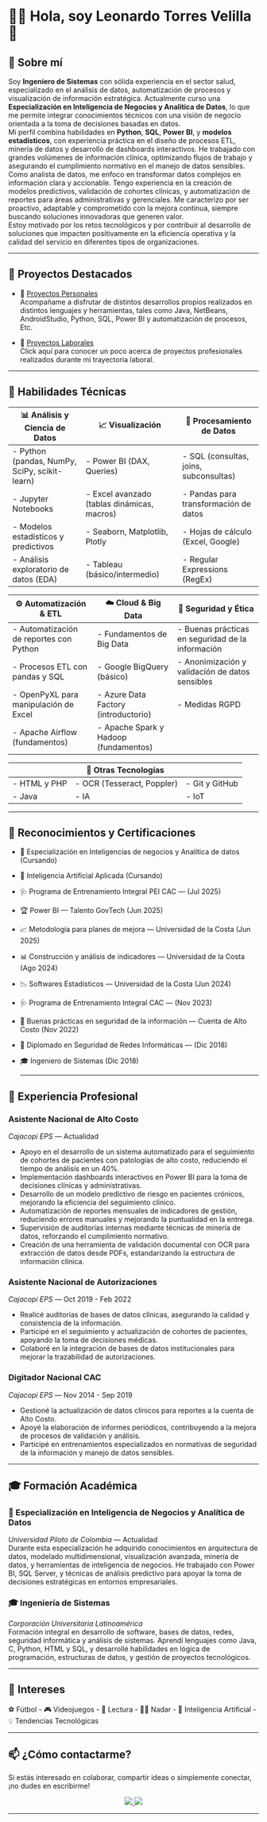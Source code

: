 # 👨‍💻 Hola, soy Leonardo Torres Velilla 👋

## 🎯 Sobre mí
Soy **Ingeniero de Sistemas** con sólida experiencia en el sector salud, especializado en el análisis de datos, automatización de procesos y visualización de información estratégica. Actualmente curso una **Especialización en Inteligencia de Negocios y Analítica de Datos**, lo que me permite integrar conocimientos técnicos con una visión de negocio orientada a la toma de decisiones basadas en datos.  
Mi perfil combina habilidades en **Python**, **SQL**, **Power BI**, y **modelos estadísticos**, con experiencia práctica en el diseño de procesos ETL, minería de datos y desarrollo de dashboards interactivos. He trabajado con grandes volúmenes de información clínica, optimizando flujos de trabajo y asegurando el cumplimiento normativo en el manejo de datos sensibles.  
Como analista de datos, me enfoco en transformar datos complejos en información clara y accionable. Tengo experiencia en la creación de modelos predictivos, validación de cohortes clínicas, y automatización de reportes para áreas administrativas y gerenciales. Me caracterizo por ser proactivo, adaptable y comprometido con la mejora continua, siempre buscando soluciones innovadoras que generen valor.  
Estoy motivado por los retos tecnológicos y por contribuir al desarrollo de soluciones que impacten positivamente en la eficiencia operativa y la calidad del servicio en diferentes tipos de organizaciones.

---

## 🚀 Proyectos Destacados

- 📂 [Proyectos Personales](https://github.com/LeonardoTorres04/Proyectos-Personales)  
  Acompañame a disfrutar de distintos desarrollos propios realizados en distintos lenguajes y herramientas, tales como Java, NetBeans, AndroidStudio, Python, SQL, Power BI y automatización de procesos, Etc.  

- 💼 [Proyectos Laborales](https://github.com/LeonardoTorres04/Proyectos-Laborales)  
  Click aquí para conocer un poco acerca de proyectos profesionales realizados durante mi trayectoria laboral. 

---

## 🧠 Habilidades Técnicas

| 📊 Análisis y Ciencia de Datos | 📈 Visualización | 🧹 Procesamiento de Datos |
|--------------------------------|------------------|---------------------------|
| - Python (pandas, NumPy, SciPy, scikit-learn) | - Power BI (DAX, Queries) | - SQL (consultas, joins, subconsultas) |
| - Jupyter Notebooks | - Excel avanzado (tablas dinámicas, macros) | - Pandas para transformación de datos |
| - Modelos estadísticos y predictivos | - Seaborn, Matplotlib, Plotly | - Hojas de cálculo (Excel, Google) |
| - Análisis exploratorio de datos (EDA) | - Tableau (básico/intermedio) | - Regular Expressions (RegEx) |

| ⚙️ Automatización & ETL | ☁️ Cloud & Big Data | 🔐 Seguridad y Ética |
|--------------------------|----------------------|-----------------------|
| - Automatización de reportes con Python | - Fundamentos de Big Data | - Buenas prácticas en seguridad de la información |
| - Procesos ETL con pandas y SQL | - Google BigQuery (básico) | - Anonimización y validación de datos sensibles |
| - OpenPyXL para manipulación de Excel | - Azure Data Factory (introductorio) | - Medidas RGPD |
| - Apache Airflow (fundamentos) | - Apache Spark y Hadoop (fundamentos) | |

<div align="center">
<table>
  <div align="center">
  <thead>
    <tr>
      <th colspan="3" align="center">🧰 Otras Tecnologías</th>
    </tr>
  </thead>
  <tbody>
    <tr>
      <td>- HTML y PHP</td>
      <td>- OCR (Tesseract, Poppler)</td>
      <td>- Git y GitHub</td>
    </tr>
    <tr>
      <td>- Java</td>
      <td>- IA</td>
      <td>- IoT</td>
    </tr>
  </tbody>
</table>
  </div>


---

## 🏅 Reconocimientos y Certificaciones
- 📘 Especialización en Inteligencias de negocios y Analítica de datos (Cursando)
- 🤖 Inteligencia Artificial Aplicada (Cursando)  
- 🩺 Programa de Entrenamiento Integral PEI CAC — (Jul 2025)  
- 🏆 Power BI — Talento GovTech (Jun 2025)  
- 📈 Metodología para planes de mejora — Universidad de la Costa (Jun 2025)  
- 📊 Construcción y análisis de indicadores — Universidad de la Costa (Ago 2024)  
- 📉 Softwares Estadísticos — Universidad de la Costa (Jun 2024)  
- 🩺 Programa de Entrenamiento Integral CAC — (Nov 2023)  
- 🔐 Buenas prácticas en seguridad de la información — Cuenta de Alto Costo (Nov 2022)  
- 🧠 Diplomado en Seguridad de Redes Informáticas — (Dic 2018)  
- 🎓 Ingeniero de Sistemas (Dic 2018)  

  ---

## 💼 Experiencia Profesional
### **Asistente Nacional de Alto Costo**  
*Cajacopi EPS* — Actualidad  
- Apoyo en el desarrollo de un sistema automatizado para el seguimiento de cohortes de pacientes con patologías de alto costo, reduciendo el tiempo de análisis en un 40%.  
- Implementación dashboards interactivos en Power BI para la toma de decisiones clínicas y administrativas.  
- Desarrollo de un modelo predictivo de riesgo en pacientes crónicos, mejorando la eficiencia del seguimiento clínico.  
- Automatización de reportes mensuales de indicadores de gestión, reduciendo errores manuales y mejorando la puntualidad en la entrega.  
- Supervisión de auditorías internas mediante técnicas de minería de datos, reforzando el cumplimiento normativo.  
- Creación de una herramienta de validación documental con OCR para extracción de datos desde PDFs, estandarizando la estructura de información clínica.

### **Asistente Nacional de Autorizaciones**  
*Cajacopi EPS* — Oct 2019 - Feb 2022  
- Realicé auditorías de bases de datos clínicas, asegurando la calidad y consistencia de la información.  
- Participé en el seguimiento y actualización de cohortes de pacientes, apoyando la toma de decisiones médicas.  
- Colaboré en la integración de bases de datos institucionales para mejorar la trazabilidad de autorizaciones.

### **Digitador Nacional CAC**  
*Cajacopi EPS* — Nov 2014 - Sep 2019  
- Gestioné la actualización de datos clínicos para reportes a la cuenta de Alto Costo.  
- Apoyé la elaboración de informes periódicos, contribuyendo a la mejora de procesos de validación y análisis.  
- Participé en entrenamientos especializados en normativas de seguridad de la información y manejo de datos sensibles.

---

## 🎓 Formación Académica

### 📘 Especialización en Inteligencia de Negocios y Analítica de Datos  
*Universidad Piloto de Colombia* — Actualidad  
Durante esta especialización he adquirido conocimientos en arquitectura de datos, modelado multidimensional, visualización avanzada, minería de datos, y herramientas de inteligencia de negocios. He trabajado con Power BI, SQL Server, y técnicas de análisis predictivo para apoyar la toma de decisiones estratégicas en entornos empresariales.

### 🎓 Ingeniería de Sistemas  
*Corporación Universitaria Latinoamérica*  
Formación integral en desarrollo de software, bases de datos, redes, seguridad informática y análisis de sistemas. Aprendí lenguajes como Java, C, Python, HTML y SQL, y desarrollé habilidades en lógica de programación, estructuras de datos, y gestión de proyectos tecnológicos.

---

## 🌱 Intereses
⚽ Fútbol   -   🎮 Videojuegos   -   📖 Lectura   -
🏊‍♂️ Nadar  -  🤖 Inteligencia Artificial   -   💡 Tendencias Tecnológicas
  
---

## 📫 ¿Cómo contactarme?  
Si estás interesado en colaborar, compartir ideas o simplemente conectar, ¡no dudes en escribirme!  

<p align="center">
  <a href="https://www.linkedin.com/in/leonardo-torres-8634671bb" target="_blank">
    <img src="https://img.shields.io/badge/LinkedIn-blue?style=for-the-badge&logo=linkedin&logoColor=white"/>
  </a>
  <a href="mailto:leonardojtorres04@gmail.com">
    <img src="https://img.shields.io/badge/Gmail-D14836?style=for-the-badge&logo=gmail&logoColor=white"/>
  </a>
</p>

---

